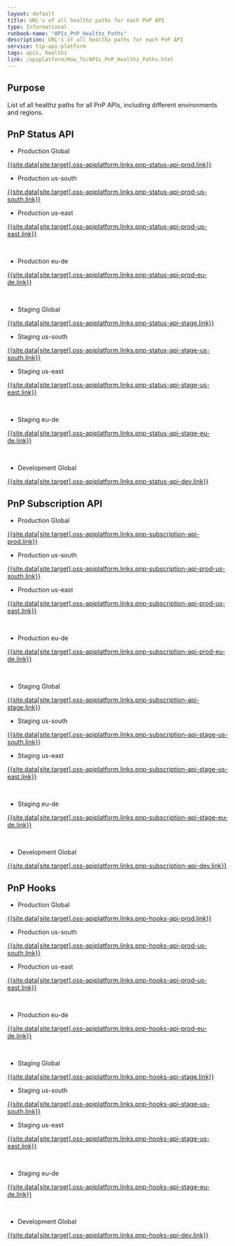 ```yaml
---
layout: default
title: URL's of all healthz paths for each PnP API
type: Informational
runbook-name: "APIs_PnP_Healthz_Paths"
description: URL's of all healthz paths for each PnP API
service: tip-api-platform
tags: apis, healthz
link: /apiplatform/How_To/APIs_PnP_Healthz_Paths.html
---
```


## Purpose

List of all healthz paths for all PnP APIs, including different environments and regions.

## PnP Status API

- Production Global  

[{{site.data[site.target].oss-apiplatform.links.pnp-status-api-prod.link}}]({{site.data[site.target].oss-apiplatform.links.pnp-status-api-prod.link}})

- Production us-south  

[{{site.data[site.target].oss-apiplatform.links.pnp-status-api-prod-us-south.link}}]({{site.data[site.target].oss-apiplatform.links.pnp-status-api-prod-us-south.link}})

- Production us-east  

[{{site.data[site.target].oss-apiplatform.links.pnp-status-api-prod-us-east.link}}]({{site.data[site.target].oss-apiplatform.links.pnp-status-api-prod-us-east.link}})

<br>

- Production eu-de  

[{{site.data[site.target].oss-apiplatform.links.pnp-status-api-prod-eu-de.link}}]({{site.data[site.target].oss-apiplatform.links.pnp-status-api-prod-eu-de.link}})

<br>

- Staging Global  

[{{site.data[site.target].oss-apiplatform.links.pnp-status-api-stage.link}}]({{site.data[site.target].oss-apiplatform.links.pnp-status-api-stage.link}})

- Staging us-south  

[{{site.data[site.target].oss-apiplatform.links.pnp-status-api-stage-us-south.link}}]({{site.data[site.target].oss-apiplatform.links.pnp-status-api-stage-us-south.link}})

- Staging us-east  

[{{site.data[site.target].oss-apiplatform.links.pnp-status-api-stage-us-east.link}}]({{site.data[site.target].oss-apiplatform.links.pnp-status-api-stage-us-east.link}})

<br>

- Staging eu-de  

[{{site.data[site.target].oss-apiplatform.links.pnp-status-api-stage-eu-de.link}}]({{site.data[site.target].oss-apiplatform.links.pnp-status-api-stage-eu-de.link}})

<br>

- Development Global  

[{{site.data[site.target].oss-apiplatform.links.pnp-status-api-dev.link}}]({{site.data[site.target].oss-apiplatform.links.pnp-status-api-dev.link}})

## PnP Subscription API

- Production Global  

[{{site.data[site.target].oss-apiplatform.links.pnp-subscription-api-prod.link}}]({{site.data[site.target].oss-apiplatform.links.pnp-subscription-api-prod.link}})

- Production us-south  

[{{site.data[site.target].oss-apiplatform.links.pnp-subscription-api-prod-us-south.link}}]({{site.data[site.target].oss-apiplatform.links.pnp-subscription-api-prod-us-south.link}})

- Production us-east  

[{{site.data[site.target].oss-apiplatform.links.pnp-subscription-api-prod-us-east.link}}]({{site.data[site.target].oss-apiplatform.links.pnp-subscription-api-prod-us-east.link}})

<br>

- Production eu-de  

[{{site.data[site.target].oss-apiplatform.links.pnp-subscription-api-prod-eu-de.link}}]({{site.data[site.target].oss-apiplatform.links.pnp-subscription-api-prod-eu-de.link}})

<br>

- Staging Global  

[{{site.data[site.target].oss-apiplatform.links.pnp-subscription-api-stage.link}}]({{site.data[site.target].oss-apiplatform.links.pnp-subscription-api-stage.link}})

- Staging us-south  

[{{site.data[site.target].oss-apiplatform.links.pnp-subscription-api-stage-us-south.link}}]({{site.data[site.target].oss-apiplatform.links.pnp-subscription-api-stage-us-south.link}})

- Staging us-east  

[{{site.data[site.target].oss-apiplatform.links.pnp-subscription-api-stage-us-east.link}}]({{site.data[site.target].oss-apiplatform.links.pnp-subscription-api-stage-us-east.link}})

<br>

- Staging eu-de  

[{{site.data[site.target].oss-apiplatform.links.pnp-subscription-api-stage-eu-de.link}}]({{site.data[site.target].oss-apiplatform.links.pnp-subscription-api-stage-eu-de.link}})

<br>

- Development Global  

[{{site.data[site.target].oss-apiplatform.links.pnp-subscription-api-dev.link}}]({{site.data[site.target].oss-apiplatform.links.pnp-subscription-api-dev.link}})

## PnP Hooks

- Production Global  

[{{site.data[site.target].oss-apiplatform.links.pnp-hooks-api-prod.link}}]({{site.data[site.target].oss-apiplatform.links.pnp-hooks-api-prod.link}})

- Production us-south  

[{{site.data[site.target].oss-apiplatform.links.pnp-hooks-api-prod-us-south.link}}]({{site.data[site.target].oss-apiplatform.links.pnp-hooks-api-prod-us-south.link}})

- Production us-east  

[{{site.data[site.target].oss-apiplatform.links.pnp-hooks-api-prod-us-east.link}}]({{site.data[site.target].oss-apiplatform.links.pnp-hooks-api-prod-us-east.link}})

<br>

- Production eu-de  

[{{site.data[site.target].oss-apiplatform.links.pnp-hooks-api-prod-eu-de.link}}]({{site.data[site.target].oss-apiplatform.links.pnp-hooks-api-prod-eu-de.link}})

<br>

- Staging Global  

[{{site.data[site.target].oss-apiplatform.links.pnp-hooks-api-stage.link}}]({{site.data[site.target].oss-apiplatform.links.pnp-hooks-api-stage.link}})

- Staging us-south  

[{{site.data[site.target].oss-apiplatform.links.pnp-hooks-api-stage-us-south.link}}]({{site.data[site.target].oss-apiplatform.links.pnp-hooks-api-stage-us-south.link}})

- Staging us-east  

[{{site.data[site.target].oss-apiplatform.links.pnp-hooks-api-stage-us-east.link}}]({{site.data[site.target].oss-apiplatform.links.pnp-hooks-api-stage-us-east.link}})

<br>

- Staging eu-de  

[{{site.data[site.target].oss-apiplatform.links.pnp-hooks-api-stage-eu-de.link}}]({{site.data[site.target].oss-apiplatform.links.pnp-hooks-api-stage-eu-de.link}})

<br>

- Development Global  

[{{site.data[site.target].oss-apiplatform.links.pnp-hooks-api-dev.link}}]({{site.data[site.target].oss-apiplatform.links.pnp-hooks-api-dev.link}})
